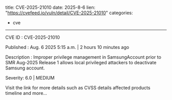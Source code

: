  
title: CVE-2025-21010
date: 2025-8-6
lien: "https://cvefeed.io/vuln/detail/CVE-2025-21010"
categories:
  - cve
---

CVE ID : CVE-2025-21010

Published :  Aug. 6
2025
5:15 a.m. | 2 hours
10 minutes ago

Description : Improper privilege management in SamsungAccount prior to SMR Aug-2025 Release 1 allows local privileged attackers to deactivate Samsung account.

Severity: 6.0 | MEDIUM

Visit the link for more details
such as CVSS details
affected products
timeline
and more...
